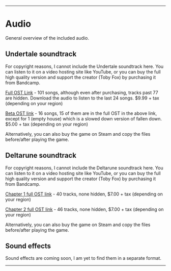 
***

# Audio

General overview of the included audio.

## Undertale soundtrack

For copyright reasons, I cannot include the Undertale soundtrack here. You can listen to it on a video hosting site like YouTube, or you can buy the full high quality version and support the creator (Toby Fox) by purchasing it from Bandcamp.

[Full OST Link](https://tobyfox.bandcamp.com/album/undertale-soundtrack/) - 101 songs, although even after purchasing, tracks past 77 are hidden. Download the audio to listen to the last 24 songs. $9.99 + tax (depending on your region)

[Beta OST link](https://tobyfox.bandcamp.com/album/undertale-demo-ost/) - 16 songs, 15 of them are in the full OST in the above link, except for 1 (empty house) which is a slowed down version of fallen down. $5.00 + tax (depending on your region)

Alternatively, you can also buy the game on Steam and copy the files before/after playing the game.

## Deltarune soundtrack

For copyright reasons, I cannot include the Deltarune soundtrack here. You can listen to it on a video hosting site like YouTube, or you can buy the full high quality version and support the creator (Toby Fox) by purchasing it from Bandcamp.

[Chapter 1 full OST link](https://tobyfox.bandcamp.com/album/deltarune-chapter-1-ost) - 40 tracks, none hidden, $7.00 + tax (depending on your region)

[Chapter 2 full OST link](https://tobyfox.bandcamp.com/album/deltarune-chapter-2-ost) - 46 tracks, none hidden, $7.00 + tax (depending on your region)

Alternatively, you can also buy the game on Steam and copy the files before/after playing the game.

## Sound effects

Sound effects are coming soon, I am yet to find them in a separate format.

***
